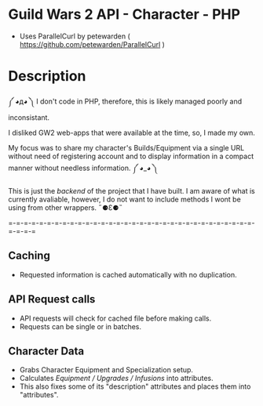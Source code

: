 # Guild Wars 2 API - Character - PHP
- Uses ParallelCurl by petewarden ( https://github.com/petewarden/ParallelCurl )

# Description
༼ ◕д◕ ༽ I don't code in PHP, therefore, this is likely managed poorly and inconsistant.

I disliked GW2 web-apps that were available at the time, so, I made my own. 

My focus was to share my character's Builds/Equipment via a single URL without need of registering account and to display information in a compact manner without needless information. ༼ ◕_◕ ༽ 

This is just the *backend* of the project that I have built. I am aware of what is currently avaliable, however, I do not want to include methods I wont be using from other wrappers. ˶⚈Ɛ⚈˵

=-=-=-=-=-=-=-=-=-=-=-=-=-=-=-=-=-=-=-=-=-=-=-=-=-=-=-=-=-=-=-=-=-=-=-=
## Caching
- Requested information is cached automatically with no duplication.

## API Request calls
- API requests will check for cached file before making calls.
- Requests can be single or in batches.

## Character Data
- Grabs Character Equipment and Specialization setup.
- Calculates *Equipment / Upgrades / Infusions* into attributes. 
- This also fixes some of its "description" attributes and places them into "attributes".
